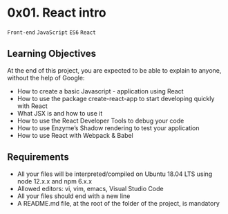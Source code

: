 # 0x01. React intro

`Front-end` `JavaScript` `ES6` `React`

## Learning Objectives

At the end of this project, you are expected to be able to explain to anyone, without the help of Google:

-   How to create a basic Javascript - application using React
-   How to use the package create-react-app to start developing quickly with React
-   What JSX is and how to use it
-   How to use the React Developer Tools to debug your code
-   How to use Enzyme’s Shadow rendering to test your application
-   How to use React with Webpack & Babel

## Requirements

-   All your files will be interpreted/compiled on Ubuntu 18.04 LTS using node 12.x.x and npm 6.x.x
-   Allowed editors: vi, vim, emacs, Visual Studio Code
-   All your files should end with a new line
-   A README.md file, at the root of the folder of the project, is mandatory
